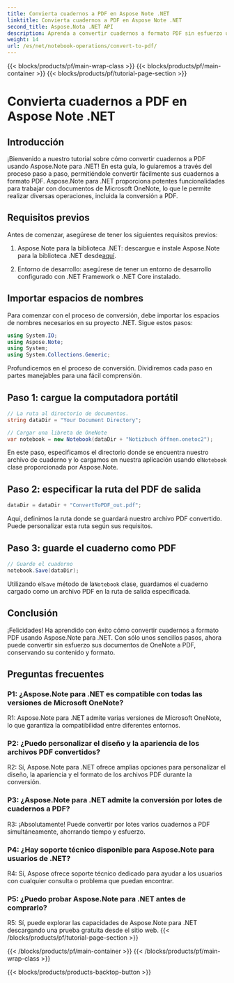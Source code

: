 ```yaml
---
title: Convierta cuadernos a PDF en Aspose Note .NET
linktitle: Convierta cuadernos a PDF en Aspose Note .NET
second_title: Aspose.Nota .NET API
description: Aprenda a convertir cuadernos a formato PDF sin esfuerzo utilizando Aspose.Note para .NET. Conserva perfectamente el contenido y el formato.
weight: 14
url: /es/net/notebook-operations/convert-to-pdf/
---
```


{{< blocks/products/pf/main-wrap-class >}}
{{< blocks/products/pf/main-container >}}
{{< blocks/products/pf/tutorial-page-section >}}

# Convierta cuadernos a PDF en Aspose Note .NET

## Introducción

¡Bienvenido a nuestro tutorial sobre cómo convertir cuadernos a PDF usando Aspose.Note para .NET! En esta guía, lo guiaremos a través del proceso paso a paso, permitiéndole convertir fácilmente sus cuadernos a formato PDF. Aspose.Note para .NET proporciona potentes funcionalidades para trabajar con documentos de Microsoft OneNote, lo que le permite realizar diversas operaciones, incluida la conversión a PDF.

## Requisitos previos

Antes de comenzar, asegúrese de tener los siguientes requisitos previos:

1.  Aspose.Note para la biblioteca .NET: descargue e instale Aspose.Note para la biblioteca .NET desde[aquí](https://releases.aspose.com/note/net/).
   
2. Entorno de desarrollo: asegúrese de tener un entorno de desarrollo configurado con .NET Framework o .NET Core instalado.

## Importar espacios de nombres

Para comenzar con el proceso de conversión, debe importar los espacios de nombres necesarios en su proyecto .NET. Sigue estos pasos:

```csharp
using System.IO;
using Aspose.Note;
using System;
using System.Collections.Generic;
```

Profundicemos en el proceso de conversión. Dividiremos cada paso en partes manejables para una fácil comprensión.

## Paso 1: cargue la computadora portátil

```csharp
// La ruta al directorio de documentos.
string dataDir = "Your Document Directory";

// Cargar una libreta de OneNote
var notebook = new Notebook(dataDir + "Notizbuch öffnen.onetoc2");
```

 En este paso, especificamos el directorio donde se encuentra nuestro archivo de cuaderno y lo cargamos en nuestra aplicación usando el`Notebook` clase proporcionada por Aspose.Note.

## Paso 2: especificar la ruta del PDF de salida

```csharp
dataDir = dataDir + "ConvertToPDF_out.pdf";
```

Aquí, definimos la ruta donde se guardará nuestro archivo PDF convertido. Puede personalizar esta ruta según sus requisitos.

## Paso 3: guarde el cuaderno como PDF

```csharp
// Guarde el cuaderno
notebook.Save(dataDir);
```

 Utilizando el`Save` método de la`Notebook` clase, guardamos el cuaderno cargado como un archivo PDF en la ruta de salida especificada.

## Conclusión

¡Felicidades! Ha aprendido con éxito cómo convertir cuadernos a formato PDF usando Aspose.Note para .NET. Con sólo unos sencillos pasos, ahora puede convertir sin esfuerzo sus documentos de OneNote a PDF, conservando su contenido y formato.

## Preguntas frecuentes

### P1: ¿Aspose.Note para .NET es compatible con todas las versiones de Microsoft OneNote?

R1: Aspose.Note para .NET admite varias versiones de Microsoft OneNote, lo que garantiza la compatibilidad entre diferentes entornos.

### P2: ¿Puedo personalizar el diseño y la apariencia de los archivos PDF convertidos?

R2: Sí, Aspose.Note para .NET ofrece amplias opciones para personalizar el diseño, la apariencia y el formato de los archivos PDF durante la conversión.

### P3: ¿Aspose.Note para .NET admite la conversión por lotes de cuadernos a PDF?

R3: ¡Absolutamente! Puede convertir por lotes varios cuadernos a PDF simultáneamente, ahorrando tiempo y esfuerzo.

### P4: ¿Hay soporte técnico disponible para Aspose.Note para usuarios de .NET?

R4: Sí, Aspose ofrece soporte técnico dedicado para ayudar a los usuarios con cualquier consulta o problema que puedan encontrar.

### P5: ¿Puedo probar Aspose.Note para .NET antes de comprarlo?

R5: Sí, puede explorar las capacidades de Aspose.Note para .NET descargando una prueba gratuita desde el sitio web.
{{< /blocks/products/pf/tutorial-page-section >}}

{{< /blocks/products/pf/main-container >}}
{{< /blocks/products/pf/main-wrap-class >}}

{{< blocks/products/products-backtop-button >}}
